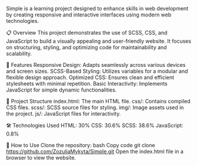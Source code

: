 Simple is a learning project designed to enhance skills in web development by creating responsive and interactive interfaces using modern web technologies.

📋 Overview
This project demonstrates the use of SCSS, CSS, and JavaScript to build a visually appealing and user-friendly website. It focuses on structuring, styling, and optimizing code for maintainability and scalability.

🚀 Features
Responsive Design: Adapts seamlessly across various devices and screen sizes.
SCSS-Based Styling: Utilizes variables for a modular and flexible design approach.
Optimized CSS: Ensures clean and efficient stylesheets with minimal repetition.
Basic Interactivity: Implements JavaScript for simple dynamic functionalities.

📂 Project Structure
index.html: The main HTML file.
css/: Contains compiled CSS files.
scss/: SCSS source files for styling.
img/: Image assets used in the project.
js/: JavaScript files for interactivity.

🛠️ Technologies Used
HTML: 30%
CSS: 30.6%
SCSS: 38.6%
JavaScript: 0.8%

📖 How to Use
Clone the repository:
bash
Copy code
git clone https://github.com/ZozuliaMykyta/Simple.git
Open the index.html file in a browser to view the website.
